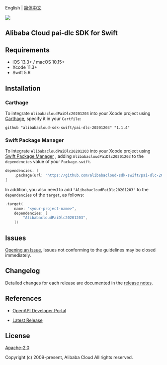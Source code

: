 English | [简体中文](README-CN.md)

![](https://aliyunsdk-pages.alicdn.com/icons/AlibabaCloud.svg)

## Alibaba Cloud pai-dlc SDK for Swift

## Requirements

- iOS 13.3+ / macOS 10.15+
- Xcode 11.3+
- Swift 5.6

## Installation

### Carthage

To integrate `AlibabacloudPaiDlc20201203` into your Xcode project using [Carthage](https://github.com/Carthage/Carthage), specify it in your `Cartfile`:

```ogdl
github "alibabacloud-sdk-swift/pai-dlc-20201203" "1.1.4"
```

### Swift Package Manager

To integrate `AlibabacloudPaiDlc20201203` into your Xcode project using [Swift Package Manager](https://swift.org/package-manager/) , adding `AlibabacloudPaiDlc20201203` to the `dependencies` value of your `Package.swift`.

```swift
dependencies: [
    .package(url: "https://github.com/alibabacloud-sdk-swift/pai-dlc-20201203.git", from: "1.1.4")
]
```

In addition, you also need to add `"AlibabacloudPaiDlc20201203"` to the `dependencies` of the `target`, as follows:

```swift
.target(
    name: "<your-project-name>",
    dependencies: [
        "AlibabacloudPaiDlc20201203",
    ])
```

## Issues

[Opening an Issue](https://github.com/alibabacloud-sdk-swift/pai-dlc-20201203/issues/new), Issues not conforming to the guidelines may be closed immediately.

## Changelog

Detailed changes for each release are documented in the [release notes](./ChangeLog.txt).

## References

* [OpenAPI Developer Portal](https://next.api.alibabacloud.com/home)
- [Latest Release](https://github.com/alibabacloud-sdk-swift/pai-dlc-20201203)

## License

[Apache-2.0](http://www.apache.org/licenses/LICENSE-2.0)

Copyright (c) 2009-present, Alibaba Cloud All rights reserved.
